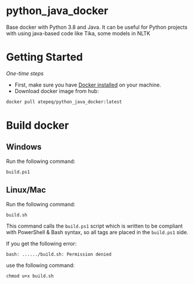 # python_java_docker
Base docker with Python 3.8 and Java. It can be useful for Python projects with using java-based code like Tika, some models in NLTK

# Getting Started

*One-time steps*
- First, make sure you have [Docker installed](https://docs.docker.com/install/) on your machine.
- Download docker image from hub: 
```bash
docker pull atepeq/python_java_docker:latest
```

# Build docker
## Windows

Run the following command:

```build.ps1```

## Linux/Mac

Run the following command:

```build.sh```

This command calls the ```build.ps1``` script which is written to be compliant with PowerShell & Bash syntax, so all tags are placed in the ```build.ps1``` side. 

If you get the following error:

```bash: ....../build.sh: Permission denied```

use the following command:

```chmod u+x build.sh```

